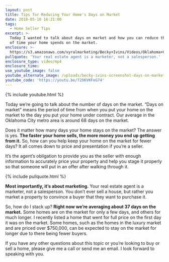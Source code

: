 ```yaml
---
layout: post
title: Tips for Reducing Your Home's Days on Market
date: 2018-05-10 16:21:00
tags:
  - Home Seller Tips
excerpt: >-
  Today I wanted to talk about days on market and how you can reduce the amount
  of time your home spends on the market.
enclosure: >-
  https://s3.amazonaws.com/vyralmarketing/Becky+Ivins/Videos/Oklahoma+City+Metro+Real+Estate+Agent-+How+to+Reduce+the+Days+on+Market.mp4
pullquote: 'Your real estate agent is a marketer, not a salesperson.'
enclosure_type: video/mp4
enclosure_time:
use_youtube_image: false
youtube_alternate_image: /uploads/becky-ivins-screenshot-days-on-market-youtube-.jpg
youtube_code: 'https://youtu.be/72bKVKFeG74'
---
```


{% include youtube.html %}

Today we’re going to talk about the number of days on the market. “Days on market” means the period of time from when you put your home on the market to the day you put your home under contract. Our average in the Oklahoma City metro area is around 68 days on the market. 

Does it matter how many days your home stays on the market? The answer is yes. **The faster your home sells, the more money you end up getting from it.** So, how can you help keep your home on the market for fewer days? It all comes down to price and presentation if you’re a seller.

It’s the agent’s obligation to provide you as the seller with enough information to accurately price your property and help you stage it properly so that someone will put in an offer after walking through it.

{% include pullquote.html %}

**Most importantly, it’s about marketing.** Your real estate agent is a marketer, not a salesperson. You don’t ever sell a house, but rather you market a property to convince a buyer that they want to purchase it. 

So, how do I stack up? **Right now we’re averaging about 37 days on the market.** Some homes are on the market for only a few days, and others for much longer. I recently listed a home that went for full price on the first day it was on the market. Some homes, such as the homes in the luxury market and are priced over $750,000, can be expected to stay on the market for longer due to there being fewer buyers.

If you have any other questions about this topic or you’re looking to buy or sell a home, please give me a call or send me an email. I look forward to speaking with you.<br>